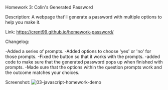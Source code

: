 Homework 3: Colin's Generated Password

Description: A webpage that'll generate a password with multiple options to help you make it.

Link: https://crent99.github.io/homework-password/

Changelog:

-Added a series of prompts.
-Added options to choose 'yes' or 'no' for those prompts.
-Fixed the button so that it works with the prompts.
-added code to make sure that the generated password pops up when finished with prompts.
-Made sure that the options within the question prompts work and the outcome matches your choices.


Screenshot:  ![03-javascript-homework-demo](https://github.com/Crent99/homework-password/assets/144420438/4705dc89-6374-412f-b083-43df02eeffa7)
